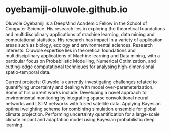 # oyebamiji-oluwole.github.io
Oluwole Oyebamiji is a DeepMind Academic Fellow in the School of Computer Science. His research lies in exploring the theoretical foundations and multidisciplinary applications of machine learning, data mining and computational statistics. His research has impact in a variety of application areas such as biology, ecology and environmental sciences. 
Research interests:
Oluwole expertise lies in theoretical foundations and multidisciplinary applications of Machine learning and Data mining, with a particular focus on Probabilistic Modelling, Numerical Optimization, and cutting-edge computational techniques for analysing high-dimensional spatio-temporal data. 

Current projects:
Oluwole is currently investigating challenges related to quantifying uncertainty and dealing with model over-parameterization. Some of his current works include: 
Developing a novel approach to environmental monitoring by integrating sparse convolutional neural networks and LSTM networks with fused satellite data. Applying Bayesian optimal weighting scheme for combining simulation ensemble for global climate projection. Performing uncertainty quantification for a large-scale climate impact and adaptation model using Bayesian probabilistic deep learning.